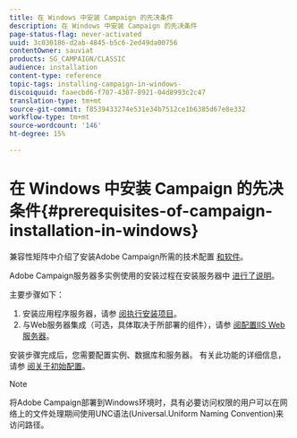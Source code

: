 ```yaml
---
title: 在 Windows 中安装 Campaign 的先决条件
description: 在 Windows 中安装 Campaign 的先决条件
page-status-flag: never-activated
uuid: 3c030186-d2ab-4845-b5c6-2ed49da00756
contentOwner: sauviat
products: SG_CAMPAIGN/CLASSIC
audience: installation
content-type: reference
topic-tags: installing-campaign-in-windows-
discoiquuid: faaecbd6-f707-4307-8921-04d8993c2c47
translation-type: tm+mt
source-git-commit: f8539433274e531e34b7512ce1b6385d67e8e332
workflow-type: tm+mt
source-wordcount: '146'
ht-degree: 15%

---
```



# 在 Windows 中安装 Campaign 的先决条件{#prerequisites-of-campaign-installation-in-windows}

兼容性矩阵中介绍了安装Adobe Campaign所需的技术配置 [和软件](https://helpx.adobe.com/cn/campaign/kb/compatibility-matrix.html)。

Adobe Campaign服务器多实例使用的安装过程在安装服务器中 [进行了说明](../../installation/using/installing-the-server.md)。

主要步骤如下：

1. 安装应用程序服务器，请参 [阅执行安装项目](../../installation/using/installing-the-server.md#executing-the-installation-program)。
1. 与Web服务器集成（可选，具体取决于所部署的组件），请参 [阅配置IIS Web服务器](../../installation/using/integration-into-a-web-server-for-windows.md#configuring-the-iis-web-server)。

安装步骤完成后，您需要配置实例、数据库和服务器。 有关此功能的详细信息，请参 [阅关于初始配置](../../installation/using/about-initial-configuration.md)。

>[!NOTE]
>
>将Adobe Campaign部署到Windows环境时，具有必要访问权限的用户可以在网络上的文件处理期间使用UNC语法(Universal.Uniform Naming Convention)来访问路径。

